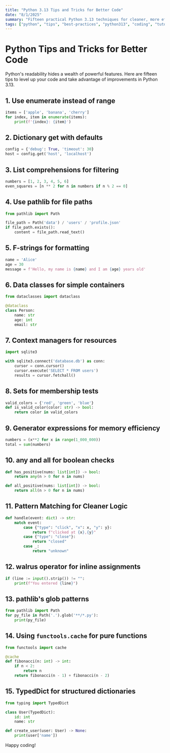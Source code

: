 ```yaml
---
title: "Python 3.13 Tips and Tricks for Better Code"
date: "8/1/2025"
summary: "Fifteen practical Python 3.13 techniques for cleaner, more efficient code."
tags: ["python", "tips", "best-practices", "python313", "coding", "tutorial"]
---
```


# Python Tips and Tricks for Better Code

Python's readability hides a wealth of powerful features. Here are fifteen tips to level up your code and take advantage of improvements in Python 3.13.

## 1. Use enumerate instead of range

```python
items = ['apple', 'banana', 'cherry']
for index, item in enumerate(items):
    print(f'{index}: {item}')
```

## 2. Dictionary get with defaults

```python
config = {'debug': True, 'timeout': 30}
host = config.get('host', 'localhost')
```

## 3. List comprehensions for filtering

```python
numbers = [1, 2, 3, 4, 5, 6]
even_squares = [n ** 2 for n in numbers if n % 2 == 0]
```

## 4. Use pathlib for file paths

```python
from pathlib import Path

file_path = Path('data') / 'users' / 'profile.json'
if file_path.exists():
    content = file_path.read_text()
```

## 5. F-strings for formatting

```python
name = 'Alice'
age = 30
message = f'Hello, my name is {name} and I am {age} years old'
```

## 6. Data classes for simple containers

```python
from dataclasses import dataclass

@dataclass
class Person:
    name: str
    age: int
    email: str
```

## 7. Context managers for resources

```python
import sqlite3

with sqlite3.connect('database.db') as conn:
    cursor = conn.cursor()
    cursor.execute('SELECT * FROM users')
    results = cursor.fetchall()
```

## 8. Sets for membership tests

```python
valid_colors = {'red', 'green', 'blue'}
def is_valid_color(color: str) -> bool:
    return color in valid_colors
```

## 9. Generator expressions for memory efficiency

```python
numbers = (x**2 for x in range(1_000_000))
total = sum(numbers)
```

## 10. any and all for boolean checks

```python
def has_positive(nums: list[int]) -> bool:
    return any(n > 0 for n in nums)

def all_positive(nums: list[int]) -> bool:
    return all(n > 0 for n in nums)
```

## 11. Pattern Matching for Cleaner Logic

```python
def handle(event: dict) -> str:
    match event:
        case {"type": "click", "x": x, "y": y}:
            return f"clicked at {x},{y}"
        case {"type": "close"}:
            return "closed"
        case _:
            return "unknown"
```

## 12. walrus operator for inline assignments

```python
if (line := input().strip()) != "":
    print(f"You entered {line}")
```

## 13. pathlib's glob patterns

```python
from pathlib import Path
for py_file in Path('.').glob('**/*.py'):
    print(py_file)
```

## 14. Using `functools.cache` for pure functions

```python
from functools import cache

@cache
def fibonacci(n: int) -> int:
    if n < 2:
        return n
    return fibonacci(n - 1) + fibonacci(n - 2)
```

## 15. TypedDict for structured dictionaries

```python
from typing import TypedDict

class User(TypedDict):
    id: int
    name: str

def create_user(user: User) -> None:
    print(user['name'])
```

Happy coding!
